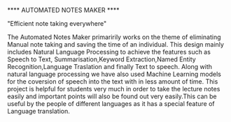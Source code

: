 **** AUTOMATED NOTES MAKER ****

"Efficient note taking everywhere"
         
         
The Automated Notes Maker primaririly works on the theme of eliminating Manual note taking and saving the time
of an individual. This design mainly includes Natural Language Processing to achieve the features such as Speech to Text,
Summarisation,Keyword Extraction,Named Entity Recognition,Language Traslation and finally Text to speech.
          Along with natural language processing we have also used Machine Learning models for the coversion of speech 
into the text with in less amount of time.
          This project is helpful for students very much in order to take the lecture notes easily and important points 
will also be found out very easily.This can be useful by the people of different languages as it has a special feature of 
Language translation.
